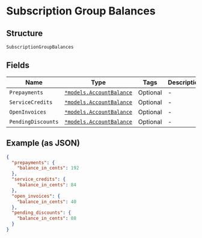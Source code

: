 
# Subscription Group Balances

## Structure

`SubscriptionGroupBalances`

## Fields

| Name | Type | Tags | Description |
|  --- | --- | --- | --- |
| `Prepayments` | [`*models.AccountBalance`](account-balance.md) | Optional | - |
| `ServiceCredits` | [`*models.AccountBalance`](account-balance.md) | Optional | - |
| `OpenInvoices` | [`*models.AccountBalance`](account-balance.md) | Optional | - |
| `PendingDiscounts` | [`*models.AccountBalance`](account-balance.md) | Optional | - |

## Example (as JSON)

```json
{
  "prepayments": {
    "balance_in_cents": 192
  },
  "service_credits": {
    "balance_in_cents": 84
  },
  "open_invoices": {
    "balance_in_cents": 40
  },
  "pending_discounts": {
    "balance_in_cents": 88
  }
}
```


